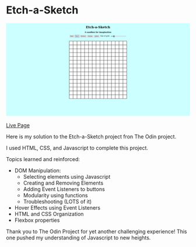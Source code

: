 # Etch-a-Sketch


![Project Screenshot](images/screenshot.png)

[Live Page](https://sebastienpj.github.io/Etch-a-Sketch/)

Here is my solution to the Etch-a-Sketch project fron The Odin project.


I used HTML, CSS, and Javascript to complete this project.


Topics learned and reinforced:
- DOM Manipulation:
  - Selecting elements using Javascript
  - Creating and Removing Elements
  - Adding Event Listeners to buttons
  - Modularity using functions
  - Troubleshooting (LOTS of it)
- Hover Effects using Event Listeners
- HTML and CSS Organization
- Flexbox properties


Thank you to The Odin Project for yet another challenging experience! This one pushed my understanding of Javascript to new heights. 

